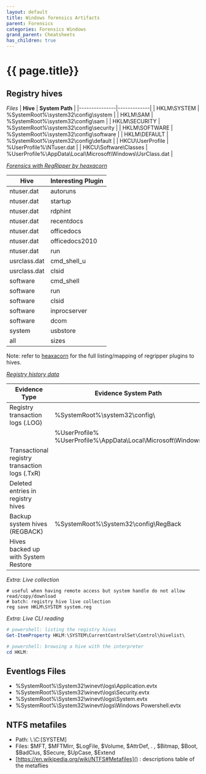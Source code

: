 ```yaml
---
layout: default
title: Windows forensics Artifacts
parent: Forensics
categories: Forensics Windows
grand_parent: Cheatsheets
has_children: true
---
```


# {{ page.title}}
 
## Registry hives

*Files*
| **Hive** | **System Path** |
|---------------|-------------|
| HKLM\SYSTEM | %SystemRoot%\system32\config\system |
| HKLM\SAM | %SystemRoot%\system32\config\sam |
| HKLM\SECURITY | %SystemRoot%\system32\config\security |
| HKLM\SOFTWARE | %SystemRoot%\system32\config\software |
| HKLM\DEFAULT | %SystemRoot%\system32\config\default |
| HKCU\UserProfile | %UserProfile%\NTuser.dat |
| HKCU\Software\Classes | %UserProfile%\AppData\Local\Microsoft\Windows\UsrClass.dat |

*[Forensics with RegRipper by heaxacorn](https://hexacorn.com/tools/3r.html)*

| **Hive** | **Interesting Plugin** |
|---------------|-------------|
| ntuser.dat | autoruns |
| ntuser.dat | startup |
| ntuser.dat | rdphint |
| ntuser.dat | recentdocs |
| ntuser.dat | officedocs |
| ntuser.dat | officedocs2010 |
| ntuser.dat | run |
| usrclass.dat | cmd_shell_u |
| usrclass.dat | clsid |
| software | cmd_shell |
| software | run |
| software | clsid |
| software | inprocserver |
| software | dcom |
| system | usbstore |
| all | sizes |

Note: refer to [heaxacorn](https://hexacorn.com/tools/3r.html) for the full listing/mapping of regripper plugins to hives.

*[Registry history data](https://www.fireeye.com/blog/threat-research/2019/01/digging-up-the-past-windows-registry-forensics-revisited.html)*

| **Evidence Type** | **Evidence System Path** |
|---------------|-------------|
| Registry transaction logs (.LOG) | %SystemRoot%\system32\config\ | 
                                   | %UserProfile%  %UserProfile%\AppData\Local\Microsoft\Windows | 
| Transactional registry transaction logs (.TxR) | | 
| Deleted entries in registry hives | |
| Backup system hives (REGBACK) | %SystemRoot%\System32\config\RegBack |
| Hives backed up with System Restore | |

*Extra: Live collection*
```batch
# useful when having remote access but system handle do not allow read/copy/download 
# batch: registry hive live collection
reg save HKLM\SYSTEM system.reg
```

*Extra: Live CLI reading*
```powershell
# powershell: listing the registry hives
Get-ItemProperty HKLM:\SYSTEM\CurrentControlSet\Control\hivelist\

# powershell: browsing a hive with the interpreter
cd HKLM:
```

## Eventlogs Files

- %SystemRoot%\System32\winevt\logs\Application.evtx
- %SystemRoot%\System32\winevt\logs\Security.evtx
- %SystemRoot%\System32\winevt\logs\System.evtx
- %SystemRoot%\System32\winevt\logs\Windows Powershell.evtx
 

## NTFS metafiles

- Path: \\.\C:\[SYSTEM]
- Files: $MFT, $MFTMirr, $LogFile, $Volume, $AttrDef, . , $Bitmap, $Boot, $BadClus, $Secure, $UpCase, $Extend
- [https://en.wikipedia.org/wiki/NTFS#Metafiles]() : descriptions table of the metaflies
